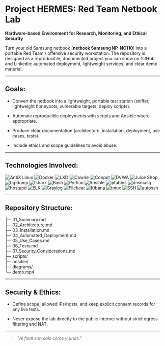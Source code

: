 # Project HERMES: Red Team Netbook Lab                                                                              
                                                                                                                           

**Hardware-based Environment for Research, Monitoring, and Ethical Security**

Turn your old Samsung netbook (**netbook Samsung NP-NC110**) into a portable Red Team / offensive security workstation. The repository is designed as a reproducible, documented project you can show on GitHub and LinkedIn: automated deployment, lightweight services, and clear demo material.


---

## Goals:

- Convert the netbook into a lightweight, portable test station (sniffer, lightweight honeypots, vulnerable targets, deploy scripts).

- Automate reproducible deployments with scripts and Ansible where appropriate.

- Produce clear documentation (architecture, installation, deployment, use cases, tests).

- Include ethics and scope guidelines to avoid abuse.

---

## Technologies Involved:

![AntiX Linux](https://img.shields.io/badge/AntiX-Linux-%232679D0?style=flat&logo=linux&logoColor=white)
![Docker](https://img.shields.io/badge/Docker-ready-%230db7ed?style=flat&logo=docker&logoColor=white)
![LXD](https://img.shields.io/badge/LXD-optional-%23777BB4?style=flat)
![Cowrie](https://img.shields.io/badge/Cowrie-honeypot-%23FF6F61?style=flat)
![Conpot](https://img.shields.io/badge/Conpot-ICS-%233B82C4?style=flat)
![DVWA](https://img.shields.io/badge/DVWA-vulnerable-%23F1C40F?style=flat)
![Juice Shop](https://img.shields.io/badge/OWASP-Juice_Shop-%23E34F26?style=flat)
![tcpdump](https://img.shields.io/badge/tcpdump-%23007ACC?style=flat)
![tshark](https://img.shields.io/badge/tshark-%230078D6?style=flat&logo=wireshark&logoColor=white)
![Bash](https://img.shields.io/badge/Bash-%232F4F4F?style=flat&logo=gnu-bash&logoColor=white)
![Python](https://img.shields.io/badge/Python-click%2Fargparse-%233776AB?style=flat&logo=python&logoColor=white)
![Ansible](https://img.shields.io/badge/Ansible-%23EE0000?style=flat&logo=ansible&logoColor=white)
![iptables](https://img.shields.io/badge/iptables-%233F3F3F?style=flat)
![dnsmasq](https://img.shields.io/badge/dnsmasq-%23998800?style=flat)
![hostapd](https://img.shields.io/badge/hostapd-%233E6B9C?style=flat)
![ELK](https://img.shields.io/badge/ELK-stack-%23F04E31?style=flat&logo=elastic&logoColor=white)
![Graylog](https://img.shields.io/badge/Graylog-%23007A87?style=flat)
![Filebeat](https://img.shields.io/badge/Filebeat-%2300358F?style=flat&logo=elastic&logoColor=white)
![Kibana](https://img.shields.io/badge/Kibana-%23FFCC00?style=flat&logo=kibana&logoColor=black)
![tmux](https://img.shields.io/badge/tmux-%23333333?style=flat)
![SSH](https://img.shields.io/badge/SSH-%23007ACC?style=flat&logo=ssh&logoColor=white)
![autossh](https://img.shields.io/badge/autossh-%23777BB4?style=flat)


---

## Repository Structure:

├─ 01_Summary.md  
├─ 02_Architecture.md  
├─ 03_Installation.md  
├─ 04_Automated_Deployment.md  
├─ 05_Use_Cases.md  
├─ 06_Tests.md  
├─ 07_Security_Considerations.md  
├─ scripts/  
├─ ansible/  
├─ diagrams/  
└─ demo.mp4  

---

## Security & Ethics:

- Define scope, allowed IPs/hosts, and keep explicit consent records for any live tests.

- Never expose the lab directly to the public Internet without strict egress filtering and NAT.

---

> *"Al final son solo ceros y unos."*
